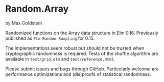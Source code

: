 # Random.Array
by Max Goldstein

Randomized functions on the Array data structure in Elm 0.16. Previously published
as `Elm-Random-Sampling` for 0.15.

The implementations seem robust but should not be trusted when cryptographic
randomness is required. Tests of the shuffle algorithm are available in
`test/grid.elm` and `test/reference.html`.

Please submit issues and bugs through GitHub. Particularly welcome are
performance optimizations and (dis)proofs of statistical randomness.
